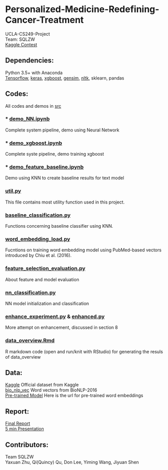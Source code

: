 # Personalized-Medicine-Redefining-Cancer-Treatment
UCLA-CS249-Project  
Team: SQLZW  
[Kaggle Contest](https://www.kaggle.com/c/msk-redefining-cancer-treatment)  

## Dependencies:
Python 3.5+ with Anaconda  
[Tensorflow](https://www.tensorflow.org), [keras](https://keras.io), [xgboost](http://xgboost.readthedocs.io/en/latest/), [gensim](https://radimrehurek.com/gensim/models/word2vec.html), [nltk](http://www.nltk.org), sklearn, pandas

## Codes:
All codes and demos in [src](./src/)

### * [demo_NN.ipynb](./src/demo_NN.ipynb)  
Complete system pipeline, demo using Neural Network  
### * [demo_xgboost.ipynb](./src/demo_xgboost.ipynb)  
Complete syste pipeline, demo training xgboost  
### * [demo_feature_baseline.ipynb](./src/demo_feature_baseline.ipynb)  
Demo using KNN to create baseline results for text model  
### [util.py](./src/util.py)  
This file contains most utility function used in this project.  
### [baseline_classification.py](./src/baseline_classification.py)  
Functions concerning baseline classifier using KNN.  
### [word_embedding_load.py](./src/word_embedding_load.py)  
Fucntions on training word embedding model using PubMed-based vectors introduced by Chiu et al. (2016).  
### [feature_selection_evaluation.py](./src/feature_selection_evaluation.py)  
About feature and model evaluation  
### [nn_classification.py](./src/nn_classification.py)  
NN model initialization and classification  
### [enhance_experiment.py](./src/enhance_experiment.py) & [enhanced.py](./src/enhanced.py)  
More attempt on enhancement, discussed in section 8  
### [data_overview.Rmd](./src/data_overview.Rmd)
R markdown code (open and run/knit with RStudio) for generating the resuls of data_overview

## Data:
[Kaggle](https://www.kaggle.com/c/msk-redefining-cancer-treatment/data) Official dataset from Kaggle  
[bio_nlp_vec](https://github.com/cambridgeltl/BioNLP-2016) Word vectors from BioNLP-2016  
[Pre-trained Model](https://drive.google.com/drive/folders/1703i996nsfiDldvK8_aTT1G2nX4i1Qnu?usp=sharing) Here is the url for pre-trained word embeddings

## Report:
[Final Report](./CS249_final_report_SQLZW.pdf)  
[5 min Presentation](./term_project_presentation.pptx)

## Contributors:
Team SQLZW  
Yaxuan Zhu, Qi(Quincy) Qu, Don Lee, Yiming Wang, Jiyuan Shen
